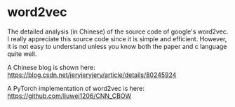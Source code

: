 # word2vec
The detailed analysis (in Chinese) of the source code of google's word2vec. I really appreciate this source code since it is simple and efficient. However, it is not easy to understand unless you know both the paper and c language quite well.


A Chinese blog is shown here: https://blog.csdn.net/jeryjeryjery/article/details/80245924

A PyTorch implementation of word2vec is here: https://github.com/liuwei1206/CNN_CBOW
